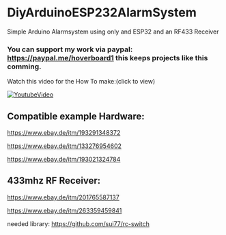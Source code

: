 # DiyArduinoESP232AlarmSystem


Simple Arduino Alarmsystem using only and ESP32 and an RF433 Receiver

### You can support my work via paypal: https://paypal.me/hoverboard1 this keeps projects like this comming.

Watch this video for the How To make:(click to view)

[![YoutubeVideo](https://img.youtube.com/vi/t-DzMOte1Eo/0.jpg)](https://www.youtube.com/watch?v=t-DzMOte1Eo)


## Compatible example Hardware:

https://www.ebay.de/itm/193291348372

https://www.ebay.de/itm/133276954602

https://www.ebay.de/itm/193021324784


## 433mhz RF Receiver:
https://www.ebay.de/itm/201765587137

https://www.ebay.de/itm/263359459841

needed library: 
https://github.com/sui77/rc-switch

